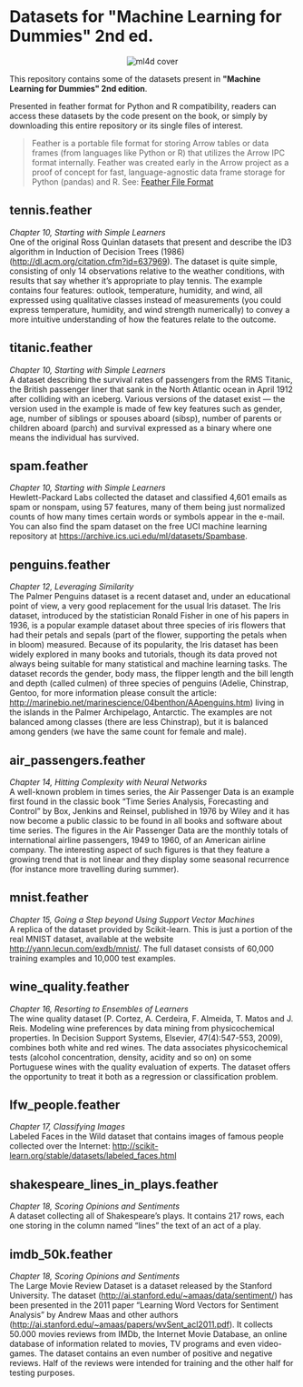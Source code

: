 # Datasets for "Machine Learning for Dummies" 2nd ed.
<p align="center">
  <img src="https://media.wiley.com/product_data/coverImage300/66/11197240/1119724066.jpg" alt="ml4d cover"/>
</p>

<P>This repository contains some of the datasets present in <B>"Machine Learning for Dummies" 2nd edition</B>.<BR>
<P>Presented in feather format for Python and R compatibility, readers can access these datasets by the code present on the book, or simply by downloading this entire repository or its single files of interest.</P>

> Feather is a portable file format for storing Arrow tables or data frames (from languages like Python or R) that utilizes the Arrow IPC format internally. Feather was created early in the Arrow project as a proof of concept for fast, language-agnostic data frame storage for Python (pandas) and R. See: [Feather File Format](https://arrow.apache.org/docs/python/feather.html)

## tennis.feather
<EM>Chapter 10, Starting with Simple Learners</EM><BR>
One of the original Ross Quinlan datasets that present and describe the ID3 algorithm in Induction of Decision Trees (1986) (http://dl.acm.org/citation.cfm?id=637969). The dataset is quite simple, consisting of only 14 observations relative to the weather conditions, with results that say whether it’s appropriate to play tennis. The example contains four features: outlook, temperature, humidity, and wind, all expressed using qualitative classes instead of measurements (you could express temperature, humidity, and wind strength numerically) to convey a more intuitive understanding of how the features relate to the outcome.

## titanic.feather
<EM>Chapter 10, Starting with Simple Learners</EM><BR>
A dataset describing the survival rates of passengers from the RMS Titanic, the British passenger liner that sank in the North Atlantic ocean in April 1912 after colliding with an iceberg. Various versions of the dataset exist — the version used in the example is made of few key features such as gender, age, number of siblings or spouses aboard (sibsp), number of parents or children aboard (parch) and survival expressed as a binary where one means the individual has survived.
 
## spam.feather
<EM>Chapter 10, Starting with Simple Learners</EM><BR>
Hewlett-Packard Labs collected the dataset and classified 4,601 emails as spam or nonspam, using 57 features, many of them being just normalized counts of how many times certain words or symbols appear in the e-mail. You can also find the spam dataset on the free UCI machine learning repository at https://archive.ics.uci.edu/ml/datasets/Spambase.

## penguins.feather
<EM>Chapter 12, Leveraging Similarity</EM><BR>
The Palmer Penguins dataset is a recent dataset and, under an educational point of view, a very good replacement for the usual Iris dataset. The Iris dataset, introduced by the statistician Ronald Fisher in one of his papers in 1936, is a popular example dataset about three species of iris flowers that had their petals and sepals (part of the flower, supporting the petals when in bloom) measured. Because of its popularity, the Iris dataset has been widely explored in many books and tutorials, though its data proved not always being suitable for many statistical and machine learning tasks.
The dataset records the gender, body mass, the flipper length and the bill length and depth (called culmen) of three species of penguins (Adelie, Chinstrap, Gentoo, for more information please consult the article: http://marinebio.net/marinescience/04benthon/AApenguins.htm) living in the islands in the Palmer Archipelago, Antarctic. The examples are not balanced among classes (there are less Chinstrap), but it is balanced among genders (we have the same count for female and male).

## air_passengers.feather
<EM>Chapter 14, Hitting Complexity with Neural Networks</EM><BR>
A well-known problem in times series, the Air Passenger Data is an example first found in the classic book “Time Series Analysis, Forecasting and Control” by Box, Jenkins and Reinsel, published in 1976 by Wiley and it has now become a public classic to be found in all books and software about time series. 
The figures in the Air Passenger Data are the monthly totals of international airline passengers, 1949 to 1960, of an American airline company. The interesting aspect of such figures is that they feature a growing trend that is not linear and they display some seasonal recurrence (for instance more travelling during summer).

## mnist.feather
<EM>Chapter 15, Going a Step beyond Using Support Vector Machines</EM><BR>
A replica of the dataset provided by Scikit-learn. This is just a portion of the real MNIST dataset, available at the website http://yann.lecun.com/exdb/mnist/. The full dataset consists of 60,000 training examples and 10,000 test examples. 

## wine_quality.feather
<EM>Chapter 16, Resorting to Ensembles of Learners</EM><BR>
The wine quality dataset (P. Cortez, A. Cerdeira, F. Almeida, T. Matos and J. Reis. Modeling wine preferences by data mining from physicochemical properties. In Decision Support Systems, Elsevier, 47(4):547-553, 2009), combines both white and red wines. The data associates physicochemical tests (alcohol concentration, density, acidity and so on) on some Portuguese wines with the quality evaluation of experts. The dataset offers the opportunity to treat it both as a regression or classification problem.

## lfw_people.feather
<EM>Chapter 17, Classifying Images</EM><BR>
Labeled Faces in the Wild dataset that contains images of famous people collected over the Internet: http://scikit-learn.org/stable/datasets/labeled_faces.html

## shakespeare_lines_in_plays.feather
<EM>Chapter 18, Scoring Opinions and Sentiments</EM><BR>
A dataset collecting all of Shakespeare’s plays. It contains 217 rows, each one storing in the column named “lines” the text of an act of a play. 

## imdb_50k.feather
<EM>Chapter 18, Scoring Opinions and Sentiments</EM><BR>
The Large Movie Review Dataset is a dataset released by the Stanford University.
The dataset (http://ai.stanford.edu/~amaas/data/sentiment/) has been presented in the 2011 paper “Learning Word Vectors for Sentiment Analysis” by Andrew Maas and other authors (http://ai.stanford.edu/~amaas/papers/wvSent_acl2011.pdf). It collects 50.000 movies reviews from IMDb, the Internet Movie Database, an online database of information related to movies, TV programs and even video-games. The dataset contains an even number of positive and negative reviews. Half of the reviews were intended for training and the other half for testing purposes.

